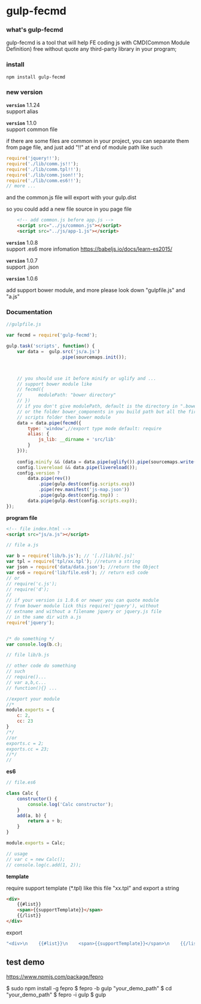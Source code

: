 # gulp-fecmd

### what's gulp-fecmd
gulp-fecmd is a tool that will help FE coding js with CMD(Common Module Definition) free without quote any third-party library in your program;

### install

```
npm install gulp-fecmd
```

### new version

**`version`** 1.1.24 <br>
support alias

**`version`** 1.1.0 <br>
support common file

if there are some files are common in your project, you can separate them from page file,
and just add "!!" at end of module path like such

```js
require('jquery!!');
require('./lib/comm.js!!');
require('./lib/comm.tpl!!');
require('./lib/comm.json!!');
require('./lib/comm.es6!!');
// more ...
```
and the common.js file will export with your gulp.dist

so you could add a new file source in you page file

```html
    <!-- add common.js before app.js -->
    <script src="../js/common.js"></script>
    <script src="../js/app-1.js"></script>
```

**`version`** 1.0.8 <br>
support .es6 
more infomation [ https://babeljs.io/docs/learn-es2015/ ](https://babeljs.io/docs/learn-es2015/)


**`version`** 1.0.7 <br>
support .json


**`version`** 1.0.6

add support bower module, and more please look down "gulpfile.js" and "a.js"



### Documentation

```js
//gulpfile.js

var fecmd = require('gulp-fecmd');

gulp.task('scripts', function() {
    var data =  gulp.src('js/a.js')
                    .pipe(sourcemaps.init());



    // you should use it before minify or uglify and ...
    // support bower module like 
    // fecmd({
    //      modulePath: "bower directory"
    // })
    // if you don't give modulePath, default is the directory in ".bowerrc" file 
    // or the folder bower_components in you build path but all the first is you 
    // scripts folder then bower module
    data = data.pipe(fecmd({
        type: 'window',//export type mode default: require
        alias: {
            js_lib: __dirname + 'src/lib'
        }
    }));  
    
    config.minify && (data = data.pipe(uglify()).pipe(sourcemaps.write()));
    config.livereload && data.pipe(livereload());
    config.version ?
        data.pipe(rev())
            .pipe(gulp.dest(config.scripts.exp))
            .pipe(rev.manifest('js-map.json'))
            .pipe(gulp.dest(config.tmp)) : 
        data.pipe(gulp.dest(config.scripts.exp));
});

```

**program file**

```html
<!-- file index.html -->
<script src="js/a.js"></script>

```

```js
// file a.js

var b = require('lib/b.js'); // '[./]lib/b[.js]'
var tpl = require('tpl/xx.tpl'); //return a string
var json = require('data/data.json'); //return the Object
var es6 = require('lib/file.es6'); // return es5 code
// or
// require('c.js');
// require('d');
// 
// if your version is 1.0.6 or newer you can quote module 
// from bower module lick this require('jquery'), without 
// extname and without a filename jquery or jquery.js file
// in the same dir with a.js
require('jquery');


/* do something */
var console.log(b.c);

```

```js
// file lib/b.js

// other code do something
// such
// require()...
// var a,b,c...
// function(){} ...

//export your module
//*
module.exports = {
    c: 2,
    cc: 23
}
/*/
//or
exports.c = 2;
exports.cc = 23;
//*/
//
```
**es6**

```js
// file.es6

class Calc {
    constructor() {
        console.log('Calc constructor');
    }
    add(a, b) {
        return a + b;
    }
}

module.exports = Calc;

// usage
// var c = new Calc();
// console.log(c.add(1, 2));
```

**template**

require support template (*.tpl) like this file "xx.tpl"
and export a string

```html
<div>
    {{#list}}
    <span>{{supportTemplate}}</span>
    {{/list}}
</div>
```
export
```js
"<div>\n    {{#list}}\n    <span>{{supportTemplate}}</span>\n    {{/list}}\n</div>"
```

## test demo 

[ https://www.npmjs.com/package/fepro ](https://www.npmjs.com/package/fepro)

$ sudo npm install -g fepro
$ fepro -b gulp "your_demo_path"
$ cd "your_demo_path"
$ fepro -i gulp
$ gulp


